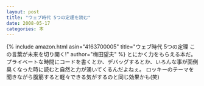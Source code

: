 ```yaml
---
layout: post
title: "ウェブ時代 5つの定理を読む"
date: 2008-05-17
categories: 本
---
```

{% include amazon.html asin="4163700005" title="ウェブ時代 5つの定理 この言葉が未来を切り開く!" author="梅田望夫" %}
とにかく力をもらえる本だ。
プライベートな時間にコードを書くとか、デバッグするとか、いろんな事が面倒臭くなった時に読むと自然と力が湧いてくるんだよねぇ。
ロッキーのテーマを聞きながら腹筋すると軽々できる気がするのと同じ効果かも(笑)
